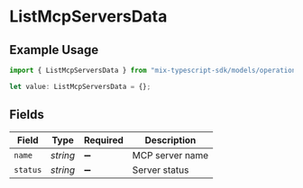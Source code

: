 # ListMcpServersData

## Example Usage

```typescript
import { ListMcpServersData } from "mix-typescript-sdk/models/operations";

let value: ListMcpServersData = {};
```

## Fields

| Field              | Type               | Required           | Description        |
| ------------------ | ------------------ | ------------------ | ------------------ |
| `name`             | *string*           | :heavy_minus_sign: | MCP server name    |
| `status`           | *string*           | :heavy_minus_sign: | Server status      |